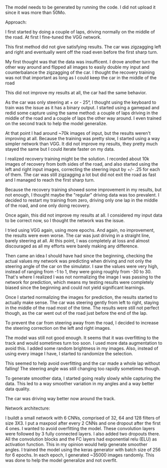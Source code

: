 The model needs to be generated by running the code. I did not upload it since it was more than 50Mo.

Approach:

I first started by doing a couple of laps, driving normally on the middle of the road.
At first I fine-tuned the VGG network.

This first method did not give satisfying results. The car was zigzagging left and right and eventually went off the road
even before the first sharp turn.

My first thought was that the data was insufficent. I drove another turn the other way around and flipped all images to
easily double my input and counterbalance the zigzagging of the car. I thought the recovery training was not that important
as long as I could keep the car in the middle of the road

This did not improve my results at all, the car had the same behavior.

As the car was only steering at + or - 25°, I thought using the keyboard to train was the issue as it has a binary output.
I started using a gamepad and redid some capture using the same method: a couple of laps driving in the middle of the road
and a couple of laps the other way around. I even trained on the second track to help the model generalize.

At that point I had around ~70k images of input, but the results weren't improving at all. Because the training was pretty
slow, I started using a way simpler network than VGG. It did not improve my results, they pretty much stayed the same but I
could iterate faster on my data.

I realized recovery training might be the solution. I recorded about 10k images of recovery from both sides of the road,
and also started using the left and right input images, correcting the steering input by +/- .25 for each of them.
The car was still zigzagging a lot but did not exit the road as fast and I managed to reach the first sharp turn.

Because the recovery training showed some improvement in my results, but not enough, I thought maybe the "regular" driving
data was too prevalent. I decided to restart my training from zero, driving only one lap in the middle of the road, and one
only doing recovery.

Once again, this did not improve my results at all. I considered my input data to be correct now, so I thought the network
was the issue.

I tried using VGG again, using more epochs. And again, no improvement, the results were even worse. The car was just driving
in a straight line, barely steering at all. At this point, I was completely at loss and almost discouraged as all my efforts
were barely making any difference.

Then came an idea I should have had since the beginning, checking the actual values my network was predicting when driving and
not only the steering angle of the car on the simulator. I saw the values were very high, instead of ranging from -1 to 1, they
were going roughly from -30 to 30. That's where I realized I was not normalizing the image I was passing to the network for prediction,
which means my testing results were completely biased since the beginning and could not yield significant learnings.

Once I started normalizing the images for prediction, the results started to actually make sense. The car was steering gently
from left to right, staying in the middle of the road most of the time. The results were still not perfect though, as the
car went out of the road just before the end of the lap.

To prevent the car from steering away from the road, I decided to increase the steering correction on the left and right images.

The model was still not good enough. It seems that it was overfitting to the track and would sometimes turn too soon. I used more data augmentation to avoid this. I added some random brightness in my images.
Also, instead of using every image I have, I started to randomize the selection.

This seemed to help avoid overfitting and the car made a whole lap without falling!
The steering angle was still changing too rapidly sometimes though.

To generate smoother data, I started going really slowly while capturing the data. This led to a way smoother variation in my angles and a way better data quality.

The car was driving way better now around the track.

Network architecture:

I buildt a small network with 6 CNNs, comprised of 32, 64 and 128 filters of size 3X3. I put a maxpool after every 2 CNNs and one dropout after the first 4 ones.
I wanted to avoid overfitting the model.
These convolution layers were followed by 3 fully connected layers. I also added two dropouts there.
All the convolution blocks and the FC layers had exponential relu (ELU) as activation function. This in my opinion would help generate smoother angles.
I trained the model using the keras generator with batch size of 256 for 6 epochs. In each epoch, I generated ~35000 images randomly. This was done to help the model generalize and not overfit.
